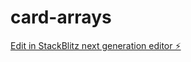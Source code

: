 # card-arrays

[Edit in StackBlitz next generation editor ⚡️](https://stackblitz.com/~/github.com/enwkurs/card-arrays)